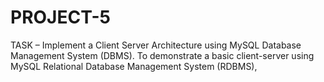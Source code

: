# PROJECT-5

TASK – Implement a Client Server Architecture using MySQL Database Management System (DBMS).
To demonstrate a basic client-server using MySQL Relational Database Management System (RDBMS),
